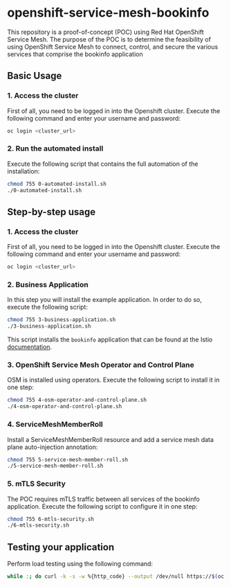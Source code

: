# openshift-service-mesh-bookinfo
This repository is a proof-of-concept (POC) using Red Hat OpenShift Service Mesh. The purpose of the POC is to determine the feasibility of using OpenShift Service Mesh to connect, control, and secure the various services that comprise the bookinfo application


## Basic Usage

### 1. Access the cluster

First of all, you need to be logged in into the Openshift cluster. Execute the following command and enter your username and password:

```bash
oc login <cluster_url>
```

### 2. Run the automated install

Execute the following script that contains the full automation of the installation:

```bash
chmod 755 0-automated-install.sh
./0-automated-install.sh
```


## Step-by-step usage

### 1. Access the cluster

First of all, you need to be logged in into the Openshift cluster. Execute the following command and enter your username and password:

```bash
oc login <cluster_url>
```

### 2. Business Application

In this step you will install the example application. In order to do so, execute the following script:

```bash
chmod 755 3-business-application.sh
./3-business-application.sh
```

This script installs the `bookinfo` application that can be found at the Istio [documentation](https://istio.io/docs/examples/bookinfo).


### 3. OpenShift Service Mesh Operator and Control Plane

OSM is installed using operators. Execute the following script to install it in one step:

```bash
chmod 755 4-osm-operator-and-control-plane.sh
./4-osm-operator-and-control-plane.sh
```

### 4. ServiceMeshMemberRoll

Install a ServiceMeshMemberRoll resource and add a service mesh data plane auto-injection annotation:

```bash
chmod 755 5-service-mesh-member-roll.sh
./5-service-mesh-member-roll.sh
```

### 5. mTLS Security

The POC requires mTLS traffic between all services of the bookinfo application. Execute the following script to configure it in one step:

```bash
chmod 755 6-mtls-security.sh
./6-mtls-security.sh
```


## Testing your application

Perform load testing using the following command:

```bash
while :; do curl -k -s -w %{http_code} --output /dev/null https://$(oc get route productpage-gateway --template '{{ .spec.host }}' -n bookretail-istio-system)/productpage?u=normal; echo "";sleep 1; done
```